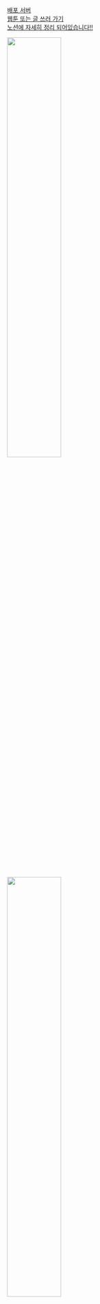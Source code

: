 
<a href="https://app.cloudtype.io/@xksxksanfro7/webtoon-korea-server:main/webtoon-korea-server">배포 서버</a>
<br/>
<a href="https://chipper-starlight-c38bd1.netlify.app">웹툰 또는 글 쓰러 가기</a>
<br/>
<a href="https://picayune-rayon-004.notion.site/8c261a6e03204c6f9896f8e921eb930e">노션에 자세히 정리 되어있습니다!!</a>
<br/>

<p>
  <img src="https://github.com/springhana/Webtoon_Korea/assets/97121074/479f8320-9310-435a-8832-5c59f73ac450" width="50%"/>
  <img src="https://github.com/springhana/Webtoon_Korea/assets/97121074/35a18f36-4a6f-457a-88fe-b23de39dfc02" width="50%"/>
</p>
